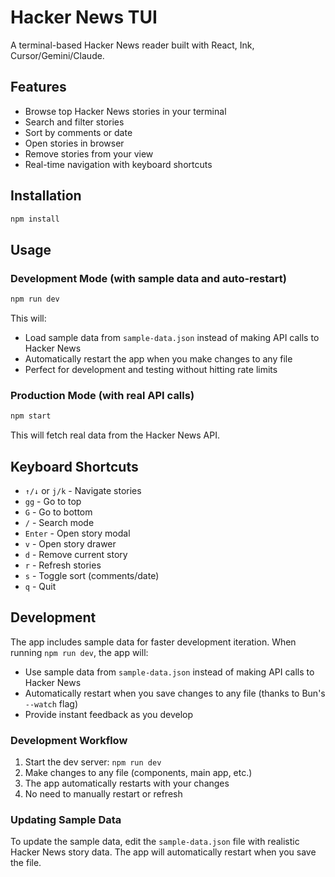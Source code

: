 # Hacker News TUI

A terminal-based Hacker News reader built with React, Ink, Cursor/Gemini/Claude.

## Features

- Browse top Hacker News stories in your terminal
- Search and filter stories
- Sort by comments or date
- Open stories in browser
- Remove stories from your view
- Real-time navigation with keyboard shortcuts

## Installation

```bash
npm install
```

## Usage

### Development Mode (with sample data and auto-restart)
```bash
npm run dev
```

This will:
- Load sample data from `sample-data.json` instead of making API calls to Hacker News
- Automatically restart the app when you make changes to any file
- Perfect for development and testing without hitting rate limits

### Production Mode (with real API calls)
```bash
npm start
```

This will fetch real data from the Hacker News API.

## Keyboard Shortcuts

- `↑/↓` or `j/k` - Navigate stories
- `gg` - Go to top
- `G` - Go to bottom
- `/` - Search mode
- `Enter` - Open story modal
- `v` - Open story drawer
- `d` - Remove current story
- `r` - Refresh stories
- `s` - Toggle sort (comments/date)
- `q` - Quit

## Development

The app includes sample data for faster development iteration. When running `npm run dev`, the app will:

- Use sample data from `sample-data.json` instead of making API calls to Hacker News
- Automatically restart when you save changes to any file (thanks to Bun's `--watch` flag)
- Provide instant feedback as you develop

### Development Workflow

1. Start the dev server: `npm run dev`
2. Make changes to any file (components, main app, etc.)
3. The app automatically restarts with your changes
4. No need to manually restart or refresh

### Updating Sample Data

To update the sample data, edit the `sample-data.json` file with realistic Hacker News story data. The app will automatically restart when you save the file.
